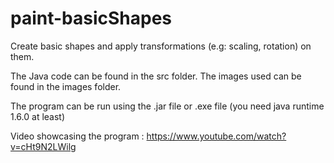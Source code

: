 # paint-basicShapes
Create basic shapes and apply transformations (e.g: scaling, rotation) on them.

The Java code can be found in the src folder.
The images used can be found in the images folder.

The program can be run using the .jar file or .exe file (you need java runtime 1.6.0 at least)

Video showcasing the program : https://www.youtube.com/watch?v=cHt9N2LWilg
